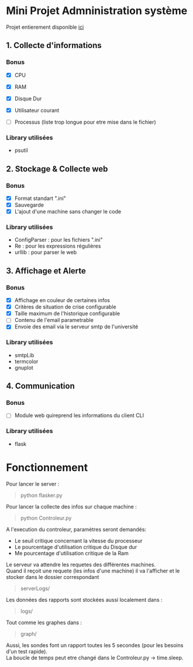 # Mini Projet Admninistration système
Projet entierement disponible [ici](https://github.com/fLaVz/monitoringSystem)

## 1. Collecte d'informations

### Bonus

- [x] CPU
- [x] RAM
- [x] Disque Dur
- [x] Utilisateur courant
- [ ] Processus (liste trop longue pour etre mise dans le fichier) 


### Library utilisées
* psutil


## 2. Stockage & Collecte web

### Bonus

- [x] Format standart ".ini"
- [x] Sauvegarde
- [x] L'ajout d'une machine sans changer le code

### Library utilisées

* ConfigParser : pour les fichiers ".ini"
* Re : pour les expressions régulières
* urllib : pour parser le web

## 3. Affichage et Alerte

### Bonus

- [x] Affichage en couleur de certaines infos
- [x] Critères de situation de crise configurable
- [x] Taille maximum de l'historique configurable
- [ ] Contenu de l'email parametrable  
- [x] Envoie des email via le serveur smtp de l'université

### Library utilisées

* smtpLib
* termcolor
* gnuplot

## 4. Communication

### Bonus
- [ ] Module web quireprend les informations du client CLI

### Library utilisées

* flask

# Fonctionnement

Pour lancer le server : 
> python flasker.py  

Pour lancer la collecte des infos sur chaque machine :
> python Controleur.py  

A l'execution du controleur, paramètres seront demandés:
* Le seuil critique concernant la vitesse du processeur
* Le pourcentage d'utilisation critique du Disque dur  
* Me pourcentage d'utilisation critique de la Ram


Le serveur va attendre les requetes des différentes machines.  
Quand il reçoit une requete (les infos d'une machine) il va l'afficher et le stocker dans le dossier correspondant  
> serverLogs/

Les données des rapports sont stockées aussi localement dans :  
> logs/

Tout comme les graphes dans :  
> graph/


Aussi, les sondes font un rapport toutes les 5 secondes (pour les besoins d'un test rapide).  
La boucle de temps peut etre changé dans le Controleur.py -> time.sleep.  
